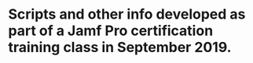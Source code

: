 # Scripts and other info developed as part of a Jamf Pro certification training class in September 2019.
